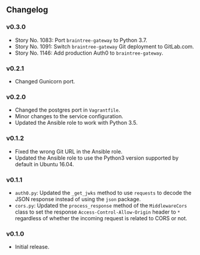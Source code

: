 ## Changelog

### v0.3.0

- Story No. 1083: Port `braintree-gateway` to Python 3.7.
- Story No. 1091: Switch `braintree-gateway` Git deployment to GitLab.com.
- Story No. 1146: Add production Auth0 to `braintree-gateway`.

### v0.2.1

- Changed Gunicorn port.

### v0.2.0

- Changed the postgres port in `Vagrantfile`.
- Minor changes to the service configuration.
- Updated the Ansible role to work with Python 3.5.

### v0.1.2

- Fixed the wrong Git URL in the Ansible role.
- Updated the Ansible role to use the Python3 version supported by default in Ubuntu 16.04.

### v0.1.1

- `auth0.py`: Updated the `_get_jwks` method to use `requests` to decode the JSON response instead of using the `json` package.
- `cors.py`: Updated the `process_response` method of the `MiddlewareCors` class to set the response `Access-Control-Allow-Origin` header to `*` regardless of whether the incoming request is related to CORS or not.

### v0.1.0

- Initial release.
